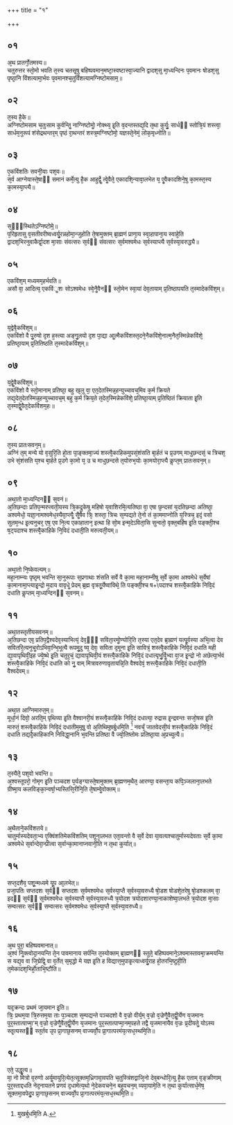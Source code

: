 +++
title = "१"

+++
## ०१
अ᳘थ प्रातर्गो᳘तमस्य॥  
चतुरुत्तर स्तो᳘मो भवति त᳘स्य चतसृ᳘षु बहिष्पवमान᳘मष्टा᳘स्वष्टास्वा᳘ज्यानि द्वादश᳘सु मा᳘ध्यन्दिनः प᳘वमानः षोडश᳘सु पृष्ठा᳘नि विंशत्यामा᳘र्भवः प᳘वमानश्च᳘तुर्विंशत्यामग्निष्टोमसाम᳟॥  
## ०२
त᳘स्य है᳘के॥  
अग्निष्टोमसाम च᳘तुःसाम कुर्वन्तिॗ नाग्निष्टोमोॗ नोक्थ्य᳘ इ᳘ति व᳘दन्तस्तद्य᳘दि त᳘था कुर्युः᳘ सार्धᳫं स्तोत्रि᳘यं शस्त्वा᳘ सार्धम᳘नुरूपं शंसेद्रथन्तर᳘म् पृष्ठं रा᳘थन्तरं शस्त्र᳘मग्निष्टोमो᳘ यज्ञस्ते᳘नेमं᳘ लोक᳘मृध्नोति॥  
## ०३
ए᳘कविंशतिः सवनी᳘याः पश᳘वः॥  
स᳘र्व आग्नेयास्ते᳘षाᳫं समानं कर्मे᳘त्यु है᳘क आहुर्द्वेॗ त्वेॗवैते᳘ एकादशि᳘न्यावा᳘लभेत य᳘ एॗवैकादशिने᳘षु का᳘मस्त᳘स्य का᳘मस्या᳘प्त्यै॥  
## ०४
स᳘ᳫं᳘स्थितेऽग्निष्टोमे᳟॥  
प᳘रिहृतासु व᳘सतीवरीष्वध्वर्यु᳘रन्नहोमा᳘न्जुहोति ते᳘षामुक्तम् ब्रा᳘ह्मणं प्राणा᳘य स्वा᳘हापाना᳘य स्वाहे᳘ति द्वादश᳘भिरनुवाकैर्द्वा᳘दश मा᳘साः संवत्सरः स᳘र्वᳫं संवत्सरः स᳘र्वमश्वमेधः स᳘र्वस्याप्त्यै स᳘र्वस्या᳘वरुद्ध्यै॥  
## ०५
एकविंश᳘म् मध्यमम᳘हर्भवति॥  
असौ वा᳘ आदित्य᳘ एकविंॗशः सोऽश्वमेधः स्वे᳘नैॗवैनᳫं स्तो᳘मेन स्वा᳘यां देव᳘तायाम् प्र᳘तिष्ठापयति त᳘स्मादेकविंश᳘म्॥  
## ०६
य᳘द्वेवै᳘कविंश᳘म्॥  
एकविंशो वै पु᳘रुषो द᳘श ह᳘स्त्या अङ्गु᳘लयो द᳘श पा᳘द्या आॗत्मैकविंशस्त᳘दने᳘नैकविंशे᳘नात्म᳘नैत᳘स्मिन्नेकविंशे᳘ प्रतिष्ठा᳘याम् प्र᳘तितिष्ठति त᳘स्मादेकविंश᳘म्॥  
## ०७
य᳘द्वेॗवैकविंश᳘म्॥  
एकविंशो वै स्तो᳘मानाम् प्रतिष्ठा᳘ बहु ख᳘लु वा᳘ एत᳘देतस्मिन्न᳘हन्युच्चावच᳘मिव क᳘र्म क्रियते तद्य᳘देत᳘देतस्मिन्न᳘हन्युच्चावच᳘म् बहु क᳘र्म क्रिय᳘ते त᳘देत᳘स्मिन्नेकविंशे᳘ प्रतिष्ठा᳘याम् प्र᳘तिष्ठितं क्रियाता इ᳘ति त᳘स्माद्वेॗवैत᳘देकविंशम᳘हः॥  
## ०८
त᳘स्य प्रातःसवन᳘म्॥  
अग्निं त᳘म् मन्ये यो व᳘सुरि᳘ति हो᳘ता पा᳘ङ्क्तमा᳘ज्यं शस्त्वै᳘काहिकमुपसं᳘शंसति बा᳘र्हतं च प्र᳘उगम् माधुछन्दसं᳘ च त्रिचश᳘ उभे सं᳘शंसति य᳘श्च बा᳘र्हते प्र᳘उगे का᳘मो य᳘ उ च माधुछन्दसे त᳘योरुभ᳘योः का᳘मयोरा᳘प्त्यै कॢप्त᳘म् प्रातःसवन᳘म्॥  
## ०९
अथा᳘तो मा᳘ध्यन्दिनᳫं स᳘वनं॥  
अ᳘तिछन्दाः प्रतिप᳘न्मरुत्वती᳘यस्य त्रि᳘कद्रुकेषु महिषो य᳘वाशिरमि᳘त्यतिष्ठा वा᳘ एषा छ᳘न्दसां य᳘दतिछन्दा अतिष्ठा᳘ अश्वमेधो᳘ यज्ञा᳘नामश्वमेध᳘स्यैवा᳘प्त्यैॗ सैॗषैव त्रिः᳘ शस्ता᳘ त्रिचः स᳘म्पद्यते ते᳘नो तं का᳘ममाप्नोति य᳘स्त्रिच᳘ इदं᳘ वसो सुतम᳘न्ध इ᳘त्यनुचर᳘ एष᳘ एव नि᳘त्य एकाहातान᳘ इत्था हि सो᳘म इन्म᳘देऽविता᳘सि सुन्वतो᳘ वृक्त᳘बर्हिष इ᳘ति पङ्क्ती᳘श्च ष᳘ट्पदाश्च शस्त्वै᳘काहिके नि᳘विदं दधाती᳘ति मरुत्वती᳘यम्॥  
## १०
अथा᳘तो नि᳘ष्केवल्यम्॥  
महा᳘नाम्न्यः पृष्ठ᳘म् भवन्ति सा᳘नुरूपाः स᳘प्रगाथाः शंसति सर्वे वै का᳘मा महा᳘नाम्नीषु स᳘र्वे का᳘मा अश्वमेधे स᳘र्वेषां का᳘मानामा᳘प्त्याइ᳘न्द्रो म᳘दाय वावृधेॗ प्रेदम् ब्र᳘ह्म वृत्रतू᳘र्येष्वाविथे᳘ ति पङ्क्ती᳘श्च ष+\पदाश्च शस्त्वै᳘काहिके निवि᳘दं दधाति कॢप्तम् मा᳘ध्यन्दिनᳫं स᳘वनम्॥  
## ११
अथा᳘तस्तृतीयसवनम्॥  
अ᳘तिछन्दा एव᳘ प्रतिप᳘द्वैश्वदेव᳘स्याभित्यं᳘ देव᳘ᳫं᳘ सविता᳘रमोॗण्योरि᳘ति त᳘स्या एत᳘देव ब्रा᳘ह्मणं यत्पू᳘र्वस्या अभि᳘त्वा देव सवितरि᳘त्यनुचॗरोऽभिवा᳘न्भि᳘भूत्यै रूपमु᳘दु ष्य᳘ देवः᳘ सविता द᳘मूना इ᳘ति सावित्रं᳘ शस्त्वै᳘काहिके निवि᳘दं दधाति मही द्या᳘वापृथिवी᳘इह ज्ये᳘ष्थे इ᳘ति चतुरृचं᳘ द्यावापृथिवी᳘यं शस्त्वै᳘काहिके निवि᳘दं दधात्यृभु᳘र्विॗभ्वा वा᳘ज इ᳘न्द्रो नो अछेत्या᳘र्भवं शस्त्वै᳘काहिके निवि᳘दं दधाति को नु᳘ वाम् मित्रावरुणावृतायन्नि᳘ति वैश्वदेवं᳘ शस्त्वै᳘काहिके निवि᳘दं दधाती᳘ति वैश्वदेवम्॥  
## १२
अथा᳘त आग्निमारुत᳘म्॥  
मूर्धा᳘नं दिवो᳘ अरति᳘म् पृथिव्या इ᳘ति वैश्वानरी᳘यं शस्त्वै᳘काहिके निवि᳘दं दधात्या᳘ रुद्रास इ᳘न्द्रवन्तः सजो᳘षस इ᳘ति मारुतं᳘ शस्त्वै᳘काहिके निवि᳘दं दधातीम᳘मूषु᳘ वो अ᳘तिथिमुषर्बु᳘धमि᳘ति [^wbr_1] नवर्चं᳘ जातवेदसी᳘यं शस्त्वै᳘काहिके निवि᳘दं दधाति तद्यदै᳘काहिकानि निविद्धा᳘नानि भ᳘वन्ति प्रतिष्ठा वै ज्यो᳘तिष्तोमः प्रतिष्ठा᳘या अ᳘प्रच्युत्यै॥  

[^wbr_1]: मुखर्बुधमि᳘ति A. 

## १३
त᳘स्यैते᳘ पश᳘वो भवन्ति॥  
अ᳘श्वस्तूपरो᳘ गोमृग इ᳘ति पञ्चदश प᳘र्यङ्ग्यास्ते᳘षामुक्तम् ब्रा᳘ह्मणम᳘थैत᳘ आरण्या᳘ वसन्ता᳘य कपि᳘ञ्जलाना᳘लभते ग्रीष्मा᳘य कलविङ्का᳘न्वर्षा᳘भ्यस्तित्ति᳘रीनि᳘ति ते᳘षाम्वेॗवोक्तम्॥  
## १४
अ᳘थैताने᳘कविंशतये॥  
चातुर्मास्यदेवता᳘भ्य ए᳘क्विंशतिमेकविंशतिम् पशूना᳘लभत एता᳘वन्तो वै स᳘र्वे देवा या᳘वत्यश्चातुर्मास्यदेवताः स᳘र्वे का᳘मा अश्वमेधे स᳘र्वान्देवा᳘न्प्रीत्वा स᳘र्वान्का᳘मानाप्नवानी᳘ति न त᳘था कुर्यात्॥  
## १५
सप्त᳘दशैव᳘ पशू᳘न्मध्यमे यू᳘प आ᳘लभेत्॥  
प्रजा᳘पतिः सप्तदशः स᳘र्वᳫं सप्तदशः स᳘र्वमश्वमेधः स᳘र्वस्या᳘प्तै स᳘र्वस्या᳘वरुध्यै षो᳘डश षोडशे᳘तरेषु षो᳘डश्कलम् वा᳘ इदᳫं स᳘र्वᳫं स᳘र्वमश्वमेधः स᳘र्वस्याप्तै स᳘र्वस्या᳘वरुध्यै त्र᳘योदश त्रयोदशारण्या᳘नाकाशेष्वा᳘लभते त्र᳘योदश मा᳘साः सम्वत्सरः स᳘र्वᳫं सम्वत्सरः स᳘र्वमश्वमेधः स᳘र्वस्या᳘प्तै स᳘र्वस्या᳘वरुध्यै॥  
## १६
अ᳘थ पुरा᳘ बहिष्पवमानात्॥  
अ᳘श्वं निॗक्त्वोदा᳘नयन्ति ते᳘न पावमानाय सर्पन्ति त᳘स्योक्तम् ब्रा᳘ह्मणᳫं स्तुते᳘ बहिष्पवमाने᳘ऽश्वमास्तावमा᳘क्रमयन्ति स यद्य᳘व वा जि᳘घ्रेद्वि᳘ वा व᳘र्तेत् स᳘मृद्धो मे यज्ञ इ᳘ति ह विद्यात्त᳘मुपाकृ᳘त्याध्वर्यु᳘राह हो᳘तरभि᳘ष्टुही᳘ति त᳘मेकादश᳘भिर्हो᳘ताभि᳘ष्टौति॥  
## १७
यद᳘क्रन्दः प्रथमं जा᳘यमान इ᳘ति॥  
त्रिः᳘ प्रथम᳘या त्रि᳘रुत्तम᳘या ताः प᳘ञ्चदश स᳘म्पद्यन्ते पञ्चदशो वै व᳘ज्रो वीर्य᳘म् व᳘ज्रो व᳘ज्रेणैॗवैत᳘द्वीॗर्येण य᳘जमानः पुर᳘स्तात्पाप्मा᳘՚म् व᳘ज्रो व᳘ज्रेणैॗवैत᳘द्वीॗर्येण य᳘जमानः पुर᳘स्तात्पाप्मा᳘नम᳘पहते तद्वै य᳘जमानायैव व᳘ज्रः प्र᳘दीयतेॗ योऽस्य स्तृ᳘त्यस्तᳫं स्त᳘र्तव उ᳘प प्रा᳘गाछ᳘सनम् वाज्यर्वो᳘प प्रा᳘गात्परमंय᳘त्सध᳘स्थमि᳘ति॥  
## १८
एते᳘ उद्धृ᳘त्य॥  
मा᳘ नो मित्रो व᳘रुणो अर्यॗमायुरि᳘त्येत᳘त्सूक्तम᳘ध्रिगावा᳘वपति च᳘तुस्त्रिंशद्वाजि᳘नो देव᳘बन्धोरि᳘त्यु है᳘क एताम् व᳘ङ्क्रीणाम् पुर᳘स्ताद्दधति नेद᳘नायतने प्रणवं द᳘धामेत्य᳘थो ने᳘देकवचने᳘न बहुवचन᳘म् व्यवा᳘यामे᳘ति न त᳘था कुर्यात्सार्ध᳘मेष᳘ सूक्तमा᳘वपेदु᳘प प्रा᳘गाछ᳘सनम् वाज्यर्वो᳘प प्रा᳘गात्परमंय᳘त्सध᳘स्थमि᳘ति॥  